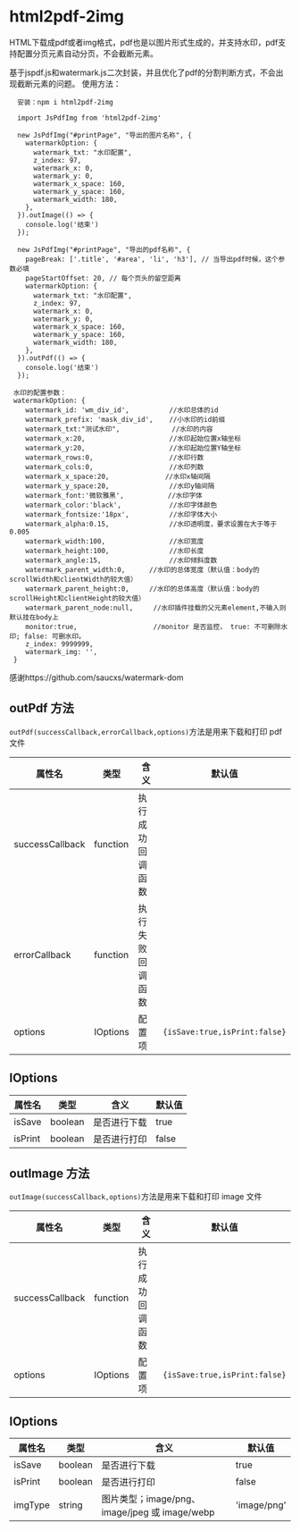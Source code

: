 # html2pdf-2img
HTML下载成pdf或者img格式，pdf也是以图片形式生成的，并支持水印，pdf支持配置分页元素自动分页，不会截断元素。

基于jspdf.js和watermark.js二次封装，并且优化了pdf的分割判断方式，不会出现截断元素的问题。
使用方法：

      安装：npm i html2pdf-2img

      import JsPdfImg from 'html2pdf-2img'

      new JsPdfImg("#printPage", "导出的图片名称", {
        watermarkOption: {
          watermark_txt: "水印配置",
          z_index: 97,
          watermark_x: 0,
          watermark_y: 0,
          watermark_x_space: 160,
          watermark_y_space: 160,
          watermark_width: 180,
        },
      }).outImage(() => {
        console.log('结束')
      });
      
      new JsPdfImg("#printPage", "导出的pdf名称", {
        pageBreak: ['.title', '#area', 'li', 'h3'], // 当导出pdf时候，这个参数必填
        pageStartOffset: 20, // 每个页头的留空距离
        watermarkOption: {
          watermark_txt: "水印配置",
          z_index: 97,
          watermark_x: 0,
          watermark_y: 0,
          watermark_x_space: 160,
          watermark_y_space: 160,
          watermark_width: 180,
        },
      }).outPdf(() => {
        console.log('结束')
      });

     水印的配置参数：
     watermarkOption: {
        watermark_id: 'wm_div_id',          //水印总体的id
        watermark_prefix: 'mask_div_id',    //小水印的id前缀
        watermark_txt:"测试水印",             //水印的内容
        watermark_x:20,                     //水印起始位置x轴坐标
        watermark_y:20,                     //水印起始位置Y轴坐标
        watermark_rows:0,                   //水印行数
        watermark_cols:0,                   //水印列数
        watermark_x_space:20,              //水印x轴间隔
        watermark_y_space:20,               //水印y轴间隔
        watermark_font:'微软雅黑',           //水印字体
        watermark_color:'black',            //水印字体颜色
        watermark_fontsize:'18px',          //水印字体大小
        watermark_alpha:0.15,               //水印透明度，要求设置在大于等于0.005
        watermark_width:100,                //水印宽度
        watermark_height:100,               //水印长度
        watermark_angle:15,                 //水印倾斜度数
        watermark_parent_width:0,      //水印的总体宽度（默认值：body的scrollWidth和clientWidth的较大值）
        watermark_parent_height:0,     //水印的总体高度（默认值：body的scrollHeight和clientHeight的较大值）
        watermark_parent_node:null,     //水印插件挂载的父元素element,不输入则默认挂在body上
        monitor:true,                   //monitor 是否监控， true: 不可删除水印; false: 可删水印。
        z_index: 9999999,
        watermark_img: '',
     }

感谢https://github.com/saucxs/watermark-dom

## outPdf 方法

`outPdf(successCallback,errorCallback,options)`方法是用来下载和打印 pdf 文件

| 属性名          | 类型     | 含义             | 默认值                        |
| --------------- | -------- | ---------------- | ----------------------------- |
| successCallback | function | 执行成功回调函数 |                               |
| errorCallback   | function | 执行失败回调函数 |                               |
| options         | IOptions | 配置项           | `{isSave:true,isPrint:false}` |

## IOptions

| 属性名  | 类型    | 含义         | 默认值 |
| ------- | ------- | ------------ | ------ |
| isSave  | boolean | 是否进行下载 | true   |
| isPrint | boolean | 是否进行打印 | false  |


## outImage 方法

`outImage(successCallback,options)`方法是用来下载和打印 image 文件

| 属性名          | 类型     | 含义             | 默认值                        |
| --------------- | -------- | ---------------- | ----------------------------- |
| successCallback | function | 执行成功回调函数 |                               |
| options         | IOptions | 配置项           | `{isSave:true,isPrint:false}` |

## IOptions

| 属性名  | 类型    | 含义         | 默认值       |
| ------- | ------- | ------------ | ------------ |
| isSave  | boolean | 是否进行下载 | true         |
| isPrint | boolean | 是否进行打印 | false        |
| imgType | string  | 图片类型；image/png、image/jpeg 或 image/webp     | 'image/png' |